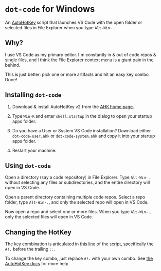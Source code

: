 # `dot-code` for Windows

An [AutoHotKey](https://www.autohotkey.com/) script that launches VS Code with the open folder or selected files in File Explorer when you type `Alt-Win-.`.

## Why?

I use VS Code as my primary editor. I'm constantly in & out of code repos & single files, and I think the File Explorer context menu is a giant pain in the behind.

This is just better: pick one or more artifacts and hit an easy key combo. Done!

## Installing `dot-code`

1. Download & install AutoHotKey v2 from the [AHK home page](https://www.autohotkey.com/).

1. Type `Win-R` and enter `shell:startup` in the dialog to open your startup apps folder.

1. Do you have a User or System VS Code installation? Download either [`dot-code-user.ahk`](./dot-code-user.ahk) or [`dot-code-system.ahk`](./dot-code-system.ahk) and copy it into your startup apps folder.

1. Restart your machine.

## Using `dot-code`

Open a directory (say a code repository) in File Explorer. Type `Alt-Win-.` without selecting any files or subdirectories, and the entire directory will open in VS Code.

Open a parent directory containing multiple code repos. Select a repo folder, type `Alt-Win-.`, and only the selected repo will open in VS Code.

Now open a repo and select one or more files. When you type `Alt-Win-.`, only the selected files will open in VS Code.

## Changing the HotKey

The key combination is articulated in [this line](https://github.com/karmaniverous/dot-code/blob/a69919bb80c55caef8834d57475c7f1b3072e1c8/dot-code.ahk#L4) of the script, specifically the `#!.` before the trailing `::`.

To change the key combo, just replace `#!.` with your own combo. See [the AutoHotKey docs](https://www.autohotkey.com/docs/v2/Hotkeys.htm) for more help.
